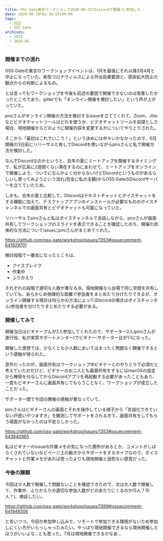 ```yaml
---
title: OSS Gate東京ワークショップ2020-06-13(Discordで開催)に参加した
date: 2020-06-28T02:34:57+09:00
tags:
  - 日記
  - OSS Gate
archives:
  - 2020
  - 2020-06
---
```


### 開催までの流れ

OSS Gateの東京のワークショップイベントは、1月を最後にそれ以降3月4月と中止になっていた。新型コロナウィルスによる外出自粛要請と、感染拡大防止の観点からの判断によるもの。

とは言ってもワークショップを今後も前述の要因で開催できないのは改善したかったところであり、gitterでも「オンライン開催を検討したい」という声が上がっていた。

piroさんがオンライン開催の方法を検討するissueを立ててくれて、Zoom、Jitsiなどビデオチャットツールはどれを使うか、ビデオチャットツールを前提とした場合、現地開催からどのように開催内容を変更するかについてやりとりされた。

そこから「最初はこれでいこう！」という決めには中々いかなかったので、6月開催の3日前にリハーサルと称してDiscordを使いながらpiroさんと私で開催方法を検討した。

なんでDiscordなのかというと、去年の夏にミートアップを開催するタイミングで、私が広島に2週間くらい滞在するのにあわせて、ミートアップをオンラインで開催しよう、ついでになんかよく分からないけどDiscordというものがあるらしいし使ってみようという流れ(完全に私の主観)からOSS GateのDiscordサーバーを立てていたため。

しかも、去年の夏と比較して、Discordはテキストチャットとボイスチャットをする機能に加えて、デスクトップアプリのインストールが必要なもののボイスチャンネルでの画面共有とビデオチャットも可能になっていた。

リハーサルでpiroさんと私はボイスチャンネルで会話しながら、piroさんが画面共有してワークショップのスライドを表示できることを確認したのち、開催の具体的な方法についてissueにpiroさんがまとめてくれた。

https://github.com/oss-gate/workshop/issues/1353#issuecomment-641929701

検討段階で一番気になったところは、

- アイスブレイク
- 作業中
- ふりかえり

それぞれの段階で適切な人数が異なる点。現地開催なら会場で同じ空間を共有していても、あらかじめ物理的な距離で参加者をまとめたり分けたりできるが、オンライン開催する場合は何らかの方法によって(Discordの場合はボイスチャンネル)参加者を分けたりまとめたりする必要がある。

### 開催してみて

開催当日はビギナーさんが2人参加してくれたので、サポーター2人(piroさんが進行役、私が実質サポートメンター)でビギナー:サポーター比が1:1になった。

開催した感想では、少なくとも少人数においてはまったく問題なく開催できるという感触が得られた。

意外だったのが、画面共有はワークショップ中ビギナーとのやりとりで必須だと考えていたのだけど、ビギナーのお二人とも画面共有をするにはmacOSの設定から権限を付与してからDiscordアプリを再起動する必要があったこともあり、一度もビギナーさんに画面共有してもらうことなく、ワークショップが成立したことだった。

サポーター間で今回の開催の感触が異なっていて、

piroさんはビギナーさんの画面とそれを操作している様子から「言語化できていない戸惑いやつまずき」を観測してサポートをされる方で、画面共有をしてもらう場面がなかったのは不安らしかった。

https://github.com/oss-gate/workshop/issues/1353#issuecomment-643640965

私はビギナーのissueの作業メモの気になった箇所があるとか、コメントがしばらくされていないなどページ上の動きからサポートをするタイプなので、ボイスチャットと作業メモがあれば思ったよりも現地開催と遜色ない感覚だった。

### 今後の課題

今回は少人数で開催して問題ないことを確認できたので、次は大人数で開催して、作業中、ふりかえりの適切な参加人数がどのあたりにくるのか(5人？10人？)、検証したい。

https://github.com/oss-gate/workshop/issues/1399#issuecomment-641946506

と言いつつ、今回の参加申し込みで、リモートで参加できる環境がないため参加しにくい方がいらっしゃったみたい。やっぱり現地開催できるなら現地開催したほうがいいよな…とも思った。7月は現地開催できるかなあ…
